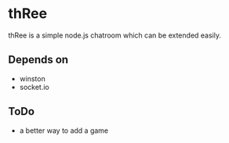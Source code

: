 thRee
=====

thRee is a simple node.js chatroom which can be extended easily.

Depends on
----------

*   winston
*   socket.io

ToDo
----

*   a better way to add a game
